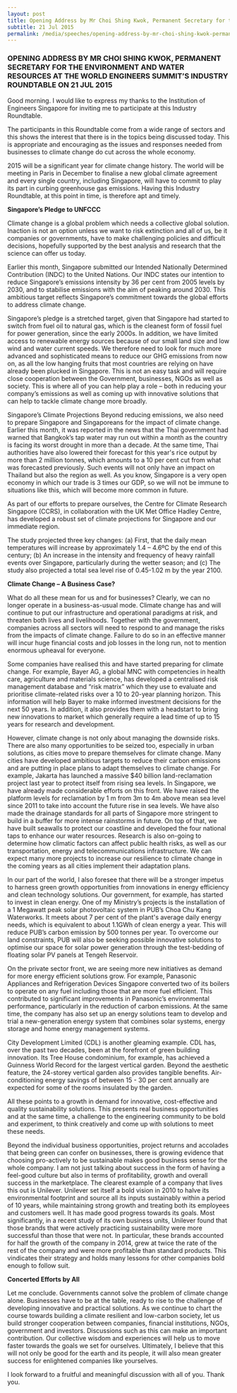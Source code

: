 ```yaml
---
layout: post
title: Opening Address by Mr Choi Shing Kwok, Permanent Secretary for the Environment and Water Resources at the World Engineers Summit’s Industry Roundtable on 21 Jul 2015
subtitle: 21 Jul 2015
permalink: /media/speeches/opening-address-by-mr-choi-shing-kwok-permanent-secretary-for-the-environment-and-water-resources-at-the-world-engineers-summit-s-industry-roundtable-on-21-jul-2015
---
```


### OPENING ADDRESS BY MR CHOI SHING KWOK, PERMANENT SECRETARY FOR THE ENVIRONMENT AND WATER RESOURCES AT THE WORLD ENGINEERS SUMMIT’S INDUSTRY ROUNDTABLE ON 21 JUL 2015

Good morning.  I would like to express my thanks to the Institution of Engineers Singapore for inviting me to participate at this Industry Roundtable. 

The participants in this Roundtable come from a wide range of sectors and this shows the interest that there is in the topics being discussed today. This is appropriate and encouraging as the issues and responses needed from businesses to climate change do cut across the whole economy. 

2015 will be a significant year for climate change history. The world will be meeting in Paris in December to finalise a new global climate agreement and every single country, including Singapore, will have to commit to play its part in curbing greenhouse gas emissions. Having this Industry Roundtable, at this point in time, is therefore apt and timely.

**Singapore’s Pledge to UNFCCC**

Climate change is a global problem which needs a collective global solution.  Inaction is not an option unless we want to risk extinction and all of us, be it companies or governments, have to make challenging policies and difficult decisions, hopefully supported by the best analysis and research that the science can offer us today. 

Earlier this month, Singapore submitted our Intended Nationally Determined Contribution (INDC) to the United Nations. Our INDC states our intention to reduce Singapore’s emissions intensity by 36 per cent from 2005 levels by 2030, and to stabilise emissions with the aim of peaking around 2030. This ambitious target reflects Singapore’s commitment towards the global efforts to address climate change.

Singapore’s pledge is a stretched target, given that Singapore had started to switch from fuel oil to natural gas, which is the cleanest form of fossil fuel for power generation, since the early 2000s. In addition, we have limited access to renewable energy sources because of our small land size and low wind and water current speeds. We therefore need to look for much more advanced and sophisticated means to reduce our GHG emissions from now on, as all the low hanging fruits that most countries are relying on have already been plucked in Singapore. This is not an easy task and will require close cooperation between the Government, businesses, NGOs as well as society. This is where all of you can help play a role – both in reducing your company’s emissions as well as coming up with innovative solutions that can help to tackle climate change more broadly. 

Singapore’s Climate Projections   Beyond reducing emissions, we also need to prepare Singapore and Singaporeans for the impact of climate change. Earlier this month, it was reported in the news that the Thai government had warned that Bangkok’s tap water may run out within a month as the country is facing its worst drought in more than a decade. At the same time, Thai authorities have also lowered their forecast for this year's rice output by more than 2 million tonnes, which amounts to a 10 per cent cut from what was forecasted previously. Such events will not only have an impact on Thailand but also the region as well. As you know, Singapore is a very open economy in which our trade is 3 times our GDP, so we will not be immune to situations like this, which will become more common in future. 

As part of our efforts to prepare ourselves, the Centre for Climate Research Singapore (CCRS), in collaboration with the UK Met Office Hadley Centre, has developed a robust set of climate projections for Singapore and our immediate region.

The study projected three key changes: (a) First, that the daily mean temperatures will increase by approximately 1.4 – 4.6ºC by the end of this century; (b) An increase in the intensity and frequency of heavy rainfall events over Singapore, particularly during the wetter season; and (c) The study also projected a total sea level rise of 0.45-1.02 m by the year 2100.

**Climate Change – A Business Case?**

What do all these mean for us and for businesses? Clearly, we can no longer operate in a business-as-usual mode. Climate change has and will continue to put our infrastructure and operational paradigms at risk, and threaten both lives and livelihoods. Together with the government, companies across all sectors will need to respond to and manage the risks from the impacts of climate change.  Failure to do so in an effective manner will incur huge financial costs and job losses in the long run, not to mention enormous upheaval for everyone.

Some companies have realised this and have started preparing for climate change. For example, Bayer AG, a global MNC with competencies in health care, agriculture and materials science, has developed a centralised risk management database and “risk matrix” which they use to evaluate and prioritise climate-related risks over a 10 to 20-year planning horizon. This information will help Bayer to make informed investment decisions for the next 50 years. In addition, it also provides them with a headstart to bring new innovations to market which generally require a lead time of up to 15 years for research and development. 

However, climate change is not only about managing the downside risks. There are also many opportunities to be seized too, especially in urban solutions, as cities move to prepare themselves for climate change. Many cities have developed ambitious targets to reduce their carbon emissions and are putting in place plans to adapt themselves to climate change. For example, Jakarta has launched a massive $40 billion land-reclamation project last year to protect itself from rising sea levels. In Singapore, we have already made considerable efforts on this front. We have raised the platform levels for reclamation by 1 m from 3m to 4m above mean sea level since 2011 to take into account the future rise in sea levels. We have also made the drainage standards for all parts of Singapore more stringent to build in a buffer for more intense rainstorms in future. On top of that, we have built seawalls to protect our coastline and developed the four national taps to enhance our water resources. Research is also on-going to determine how climatic factors can affect public health risks, as well as our transportation, energy and telecommunications infrastructure. We can expect many more projects to increase our resilience to climate change in the coming years as all cities implement their adaptation plans.

In our part of the world, I also foresee that there will be a stronger impetus to harness green growth opportunities from innovations in energy efficiency and clean technology solutions. Our government, for example, has started to invest in clean energy. One of my Ministry’s projects is the installation of a 1 Megawatt peak solar photovoltaic system in PUB’s Choa Chu Kang Waterworks.  It meets about 7 per cent of the plant's average daily energy needs, which is equivalent to about 1.1GWh of clean energy a year. This will reduce PUB’s carbon emission by 500 tonnes per year. To overcome our land constraints, PUB will also be seeking possible innovative solutions to optimise our space for solar power generation through the test-bedding of floating solar PV panels at Tengeh Reservoir. 

On the private sector front, we are seeing more new initiatives as demand for more energy efficient solutions grow. For example, Panasonic Appliances and Refrigeration Devices Singapore converted two of its boilers to operate on any fuel including those that are more fuel efficient. This contributed to significant improvements in Panasonic’s environmental performance, particularly in the reduction of carbon emissions. At the same time, the company has also set up an energy solutions team to develop and trial a new-generation energy system that combines solar systems, energy storage and home energy management systems. 

City Development Limited (CDL) is another gleaming example. CDL has, over the past two decades, been at the forefront of green building innovation. Its Tree House condominium, for example, has achieved a Guinness World Record for the largest vertical garden. Beyond the aesthetic feature, the 24-storey vertical garden also provides tangible benefits. Air-conditioning energy savings of between 15 - 30 per cent annually are expected for some of the rooms insulated by the garden.

All these points to a growth in demand for innovative, cost-effective and quality sustainability solutions. This presents real business opportunities and at the same time, a challenge to the engineering community to be bold and experiment, to think creatively and come up with solutions to meet these needs.

Beyond the individual business opportunities, project returns and accolades that being green can confer on businesses, there is growing evidence that choosing pro-actively to be sustainable makes good business sense for the whole company. I am not just talking about success in the form of having a feel-good culture but also in terms of profitability, growth and overall success in the marketplace. The clearest example of a company that lives this out is Unilever. Unilever set itself a bold vision in 2010 to halve its environmental footprint and source all its inputs sustainably within a period of 10 years, while maintaining strong growth and treating both its employees and customers well. It has made good progress towards its goals. Most significantly, in a recent study of its own business units, Unilever found that those brands that were actively practicing sustainability were more successful than those that were not.  In particular, these brands accounted for half the growth of the company in 2014, grew at twice the rate of the rest of the company and were more profitable than standard products. This vindicates their strategy and holds many lessons for other companies bold enough to follow suit.

**Concerted Efforts by All**

Let me conclude. Governments cannot solve the problem of climate change alone. Businesses have to be at the table, ready to rise to the challenge of developing innovative and practical solutions. As we continue to chart the course towards building a climate resilient and low-carbon society, let us build stronger cooperation between companies, financial institutions, NGOs, government and investors. Discussions such as this can make an important contribution. Our collective wisdom and experiences will help us to move faster towards the goals we set for ourselves. Ultimately, I believe that this will not only be good for the earth and its people, it will also mean greater success for enlightened companies like yourselves.

I look forward to a fruitful and meaningful discussion with all of you. Thank you.   